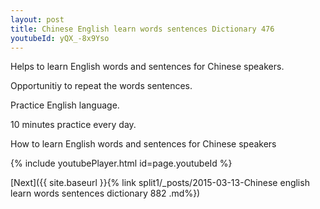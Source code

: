 ```yaml
---
layout: post
title: Chinese English learn words sentences Dictionary 476 
youtubeId: yQX_-8x9Yso
---
```

 
 
Helps to learn English words and sentences for Chinese speakers.

Opportunitiy to repeat the words sentences. 

Practice English language. 
 
10 minutes practice every day. 
 
How to learn English words and sentences for Chinese speakers 
 
{% include youtubePlayer.html id=page.youtubeId %}
 
 
[Next]({{ site.baseurl }}{% link  split1/_posts/2015-03-13-Chinese english learn words sentences dictionary 882 .md%})
 
